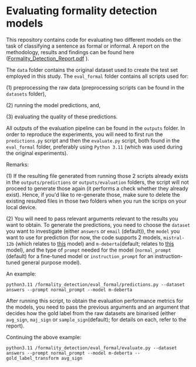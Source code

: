 # Evaluating formality detection models

 This repository contains code for evaluating two different models on the task of classifying a sentence as formal or informal. A report on the methodology, results and findings can be found here ([Formality_Detection_Report.pdf](https://github.com/user-attachments/files/19548601/Formality_Detection_Report.pdf)
).

 The `data` folder contains the original dataset used to create the test set employed in this study.
 The `eval_formal` folder contains all scripts used for: 
 
 (1) preprocessing the raw data (preprocessing scripts can be found in the `datasets` folder), 
 
 (2) running the model predictions, and,

 (3) evaluating the quality of these predictions.

 All outputs of the evaluation pipeline can be found in the `outputs` folder. In order to reproduce the experiments, you will need to first run the `predictions.py` script and then the `evaluate.py` script, both found in the `eval_formal` folder, preferably using `Python 3.11` (which was used during the original experiments). 

 Remarks:

 (1) If the resulting file generated from running those 2 scripts already exists in the `outputs/predictions` or `outputs/evaluation` folders, the script will not proceed to generate those again (it performs a check whether they already exist). Hence, if you'd like to re-generate those, make sure to delete the existing resulted files in those two folders when you run the scrips on your local device.

 (2) You will need to pass relevant arguments relevant to the results you want to obtain. To generate the predictions, you need to choose the `dataset` you want to investigate (either `answers` or `email` (default)), the `model` you want to use for prediction (for now, the code supports 2 models, `mistral-12b` (which relates to [this](https://huggingface.co/mistralai/Mistral-Nemo-Instruct-2407) model) and `m-deberta`(default; relates to [this](https://huggingface.co/s-nlp/deberta-large-formality-ranker) model), and the type of `prompt` needed for the model (`normal_prompt` (default) for a fine-tuned model or `instruction_prompt` for an instruction-tuned general purpose model).

An example:

`python3.11 /formality_detection/eval_formal/predictions.py --dataset answers --prompt normal_prompt --model m-deberta`

After running this script, to obtain the evaluation performance metrics for the models, you need to pass the previous arguments and an argument that decides how the gold label from the raw datasets are binarised (either `avg_sign`, `maj_sign` or `sample_sign`(default); for details on each, refer to the report). 

Continuing the above example:

`python3.11 /formality_detection/eval_formal/evaluate.py --dataset answers --prompt normal_prompt --model m-deberta --gold_label_transform avg_sign`

